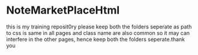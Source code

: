# NoteMarketPlaceHtml
this is my training reposit0ry
please keep both the folders seperate as path to css is same in all pages and class name are also common so it may can interfere in the other pages, hence keep both the folders seperate.thank you
